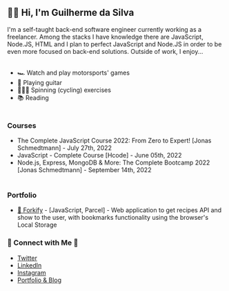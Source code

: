 ## 👋🏻 Hi, I'm Guilherme da Silva

I'm a self-taught back-end software engineer currently working as a freelancer. Among the stacks I have knowledge there are JavaScript, Node.JS, HTML and I plan to perfect JavaScript and Node.JS in order to be even more focused on back-end solutions. Outside of work, I enjoy...
</br></br>
* 🏎 Watch and play motorsports' games
* 🎸 Playing guitar
* 🚴🏽‍♂️ Spinning (cycling) exercises
* 📚 Reading</br></br>

### Courses
* The Complete JavaScript Course 2022: From Zero to Expert! [Jonas Schmedtmann] - July 27th, 2022
* JavaScript - Complete Course [Hcode] - June 05th, 2022
* Node.js, Express, MongoDB & More: The Complete Bootcamp 2022 [Jonas Schmedtmann] - September 14th, 2022</br></br>

### Portfolio
* [🍴 Forkify](https://github.com/guiemott/forkify-course-project) - [JavaScript, Parcel] - Web application to get recipes API and show to the user, with bookmarks functionality using the browser's Local Storage

### 📩 Connect with Me 📩
* [Twitter](https://twitter.com/gui_emot)
* [LinkedIn](https://linkedin.com/in/guilhermeluizbarboza)
* [Instagram](https://instagram.com/gui_emot)
* [Portfolio & Blog](https://guiemot.com)
